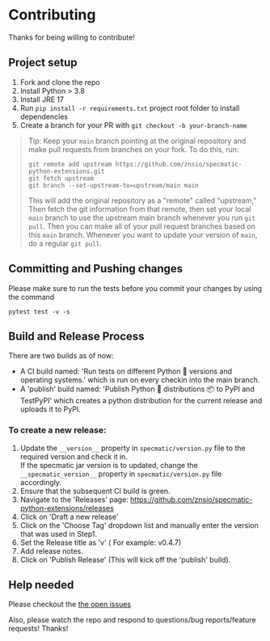 # Contributing

Thanks for being willing to contribute!

## Project setup

1. Fork and clone the repo
2. Install Python > 3.8
3. Install JRE 17
4. Run `pip install -r requirements.txt` project root folder to install dependencies
5. Create a branch for your PR with `git checkout -b your-branch-name`

> Tip: Keep your `main` branch pointing at the original repository and make
> pull requests from branches on your fork. To do this, run:
>
> ```
> git remote add upstream https://github.com/znsio/specmatic-python-extensions.git
> git fetch upstream
> git branch --set-upstream-to=upstream/main main
> ```
>
> This will add the original repository as a "remote" called "upstream," Then
> fetch the git information from that remote, then set your local `main`
> branch to use the upstream main branch whenever you run `git pull`. Then you
> can make all of your pull request branches based on this `main` branch.
> Whenever you want to update your version of `main`, do a regular `git pull`.


## Committing and Pushing changes

Please make sure to run the tests before you commit your changes by using the command

```pytest test -v -s```


## Build and Release Process
There are two builds as of now:
- A CI build named: 'Run tests on different Python 🐍 versions and operating systems.' which is run on every checkin into the main branch.
- A 'publish' build named: 'Publish Python 🐍 distributions 📦 to PyPI and TestPyPI' which creates a python distribution for the current release and uploads it to PyPI.
### To create a new release:
1. Update the `````__version__````` property in `````specmatic/version.py````` file to the required version and check it in.  
   If the specmatic jar version is to updated, change the `````__specmatic_version__````` property in `````specmatic/version.py````` file accordingly.
2. Ensure that the subsequent CI build is green.
3. Navigate to the 'Releases' page: https://github.com/znsio/specmatic-python-extensions/releases
4. Click on 'Draft a new release'
5. Click on the 'Choose Tag' dropdown list and manually enter the version that was used in Step1.
6. Set the Release title as 'v<Version>' ( For example: v0.4.7)
7. Add release notes.
8. Click on 'Publish Release' (This will kick off the 'publish' build).


## Help needed

Please checkout the [the open issues](https://github.com/znsio/specmatic-python-extensions/issues?q=is%3Aopen+is%3Aissue)

Also, please watch the repo and respond to questions/bug reports/feature
requests! Thanks!
